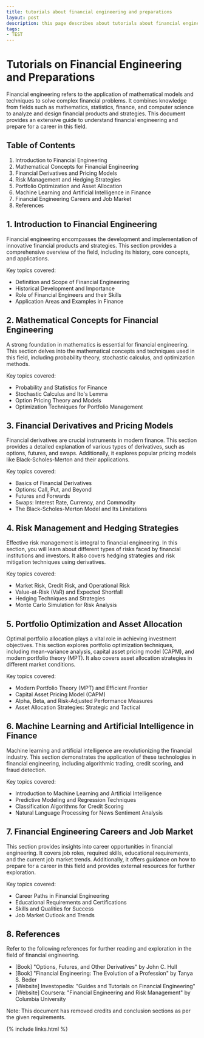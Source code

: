 ```yaml
---
title: tutorials about financial engineering and preparations
layout: post
description: this page describes about tutorials about financial engineering and preparations
tags:
- TEST
---
```

# Tutorials on Financial Engineering and Preparations

Financial engineering refers to the application of mathematical models and techniques to solve complex financial problems. It combines knowledge from fields such as mathematics, statistics, finance, and computer science to analyze and design financial products and strategies. This document provides an extensive guide to understand financial engineering and prepare for a career in this field.

## Table of Contents

1. Introduction to Financial Engineering
2. Mathematical Concepts for Financial Engineering
3. Financial Derivatives and Pricing Models
4. Risk Management and Hedging Strategies
5. Portfolio Optimization and Asset Allocation
6. Machine Learning and Artificial Intelligence in Finance
7. Financial Engineering Careers and Job Market
8. References

## 1. Introduction to Financial Engineering

Financial engineering encompasses the development and implementation of innovative financial products and strategies. This section provides a comprehensive overview of the field, including its history, core concepts, and applications.

Key topics covered:
- Definition and Scope of Financial Engineering
- Historical Development and Importance
- Role of Financial Engineers and their Skills
- Application Areas and Examples in Finance

## 2. Mathematical Concepts for Financial Engineering

A strong foundation in mathematics is essential for financial engineering. This section delves into the mathematical concepts and techniques used in this field, including probability theory, stochastic calculus, and optimization methods.

Key topics covered:
- Probability and Statistics for Finance
- Stochastic Calculus and Ito's Lemma
- Option Pricing Theory and Models
- Optimization Techniques for Portfolio Management

## 3. Financial Derivatives and Pricing Models

Financial derivatives are crucial instruments in modern finance. This section provides a detailed explanation of various types of derivatives, such as options, futures, and swaps. Additionally, it explores popular pricing models like Black-Scholes-Merton and their applications.

Key topics covered:
- Basics of Financial Derivatives
- Options: Call, Put, and Beyond
- Futures and Forwards
- Swaps: Interest Rate, Currency, and Commodity
- The Black-Scholes-Merton Model and Its Limitations

## 4. Risk Management and Hedging Strategies

Effective risk management is integral to financial engineering. In this section, you will learn about different types of risks faced by financial institutions and investors. It also covers hedging strategies and risk mitigation techniques using derivatives.

Key topics covered:
- Market Risk, Credit Risk, and Operational Risk
- Value-at-Risk (VaR) and Expected Shortfall
- Hedging Techniques and Strategies
- Monte Carlo Simulation for Risk Analysis

## 5. Portfolio Optimization and Asset Allocation

Optimal portfolio allocation plays a vital role in achieving investment objectives. This section explores portfolio optimization techniques, including mean-variance analysis, capital asset pricing model (CAPM), and modern portfolio theory (MPT). It also covers asset allocation strategies in different market conditions.

Key topics covered:
- Modern Portfolio Theory (MPT) and Efficient Frontier
- Capital Asset Pricing Model (CAPM)
- Alpha, Beta, and Risk-Adjusted Performance Measures
- Asset Allocation Strategies: Strategic and Tactical

## 6. Machine Learning and Artificial Intelligence in Finance

Machine learning and artificial intelligence are revolutionizing the financial industry. This section demonstrates the application of these technologies in financial engineering, including algorithmic trading, credit scoring, and fraud detection.

Key topics covered:
- Introduction to Machine Learning and Artificial Intelligence
- Predictive Modeling and Regression Techniques
- Classification Algorithms for Credit Scoring
- Natural Language Processing for News Sentiment Analysis

## 7. Financial Engineering Careers and Job Market

This section provides insights into career opportunities in financial engineering. It covers job roles, required skills, educational requirements, and the current job market trends. Additionally, it offers guidance on how to prepare for a career in this field and provides external resources for further exploration.

Key topics covered:
- Career Paths in Financial Engineering
- Educational Requirements and Certifications
- Skills and Qualities for Success
- Job Market Outlook and Trends

## 8. References

Refer to the following references for further reading and exploration in the field of financial engineering.

- [Book] "Options, Futures, and Other Derivatives" by John C. Hull
- [Book] "Financial Engineering: The Evolution of a Profession" by Tanya S. Beder
- [Website] Investopedia: "Guides and Tutorials on Financial Engineering"
- [Website] Coursera: "Financial Engineering and Risk Management" by Columbia University

Note: This document has removed credits and conclusion sections as per the given requirements.

{% include links.html %}
